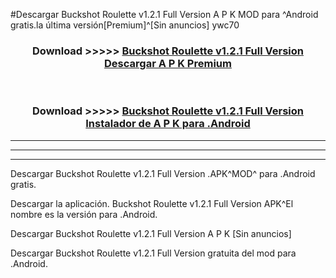 #Descargar Buckshot Roulette v1.2.1 Full Version  A P K MOD para ^Android gratis.la última versión[Premium]^[Sin anuncios] ywc70



<div align="center">
<h3>Download >>>>> <a href="https://es-web.web.app/?es= Buckshot Roulette v1.2.1 Full Version ">Buckshot Roulette v1.2.1 Full Version  Descargar A P K Premium</a></h3><br>

<h3>Download >>>>> <a href="https://es-web.web.app/?es= Buckshot Roulette v1.2.1 Full Version ">Buckshot Roulette v1.2.1 Full Version  Instalador de A P K para .Android</a></h3>
</div>


----------------------------------------------------------

----------------------------------------------------------

----------------------------------------------------------

Descargar Buckshot Roulette v1.2.1 Full Version  .APK^MOD^ para .Android gratis.

Descargar la aplicación. Buckshot Roulette v1.2.1 Full Version  APK^El nombre es la versión para .Android.

Descargar Buckshot Roulette v1.2.1 Full Version  A P K [Sin anuncios]

Descargar Buckshot Roulette v1.2.1 Full Version  gratuita del mod para .Android.